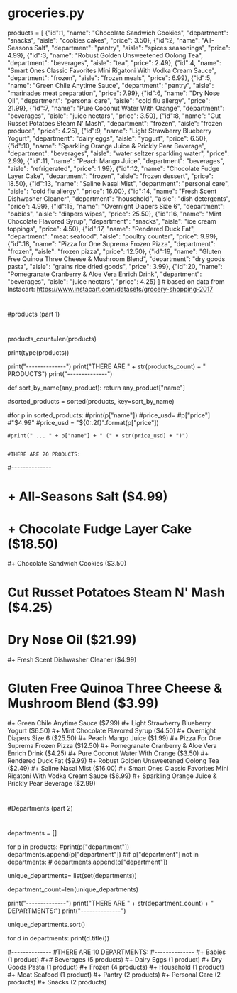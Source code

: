 # groceries.py

products = [
    {"id":1, "name": "Chocolate Sandwich Cookies", "department": "snacks", "aisle": "cookies cakes", "price": 3.50},
    {"id":2, "name": "All-Seasons Salt", "department": "pantry", "aisle": "spices seasonings", "price": 4.99},
    {"id":3, "name": "Robust Golden Unsweetened Oolong Tea", "department": "beverages", "aisle": "tea", "price": 2.49},
    {"id":4, "name": "Smart Ones Classic Favorites Mini Rigatoni With Vodka Cream Sauce", "department": "frozen", "aisle": "frozen meals", "price": 6.99},
    {"id":5, "name": "Green Chile Anytime Sauce", "department": "pantry", "aisle": "marinades meat preparation", "price": 7.99},
    {"id":6, "name": "Dry Nose Oil", "department": "personal care", "aisle": "cold flu allergy", "price": 21.99},
    {"id":7, "name": "Pure Coconut Water With Orange", "department": "beverages", "aisle": "juice nectars", "price": 3.50},
    {"id":8, "name": "Cut Russet Potatoes Steam N' Mash", "department": "frozen", "aisle": "frozen produce", "price": 4.25},
    {"id":9, "name": "Light Strawberry Blueberry Yogurt", "department": "dairy eggs", "aisle": "yogurt", "price": 6.50},
    {"id":10, "name": "Sparkling Orange Juice & Prickly Pear Beverage", "department": "beverages", "aisle": "water seltzer sparkling water", "price": 2.99},
    {"id":11, "name": "Peach Mango Juice", "department": "beverages", "aisle": "refrigerated", "price": 1.99},
    {"id":12, "name": "Chocolate Fudge Layer Cake", "department": "frozen", "aisle": "frozen dessert", "price": 18.50},
    {"id":13, "name": "Saline Nasal Mist", "department": "personal care", "aisle": "cold flu allergy", "price": 16.00},
    {"id":14, "name": "Fresh Scent Dishwasher Cleaner", "department": "household", "aisle": "dish detergents", "price": 4.99},
    {"id":15, "name": "Overnight Diapers Size 6", "department": "babies", "aisle": "diapers wipes", "price": 25.50},
    {"id":16, "name": "Mint Chocolate Flavored Syrup", "department": "snacks", "aisle": "ice cream toppings", "price": 4.50},
    {"id":17, "name": "Rendered Duck Fat", "department": "meat seafood", "aisle": "poultry counter", "price": 9.99},
    {"id":18, "name": "Pizza for One Suprema Frozen Pizza", "department": "frozen", "aisle": "frozen pizza", "price": 12.50},
    {"id":19, "name": "Gluten Free Quinoa Three Cheese & Mushroom Blend", "department": "dry goods pasta", "aisle": "grains rice dried goods", "price": 3.99},
    {"id":20, "name": "Pomegranate Cranberry & Aloe Vera Enrich Drink", "department": "beverages", "aisle": "juice nectars", "price": 4.25}
] # based on data from Instacart: https://www.instacart.com/datasets/grocery-shopping-2017

#
#products (part 1)
#

products_count=len(products)

print(type(products))

print("--------------")
print("THERE ARE " + str(products_count) + " PRODUCTS")
print("--------------")

def sort_by_name(any_product):
    return any_product["name"]

#sorted_products = sorted(products, key=sort_by_name)







#for p in sorted_products:
    #print(p["name"])
    #price_usd= #p["price"] #"$4.99"
    #price_usd = "${0:.2f}".format(p["price"])

    #print(" ... " + p["name"] + " (" + str(price_usd) + ")")


    #THERE ARE 20 PRODUCTS:
#--------------
# + All-Seasons Salt ($4.99)
# + Chocolate Fudge Layer Cake ($18.50)
 #+ Chocolate Sandwich Cookies ($3.50)
 # Cut Russet Potatoes Steam N' Mash ($4.25)
 # Dry Nose Oil ($21.99)
 #+ Fresh Scent Dishwasher Cleaner ($4.99)
 # Gluten Free Quinoa Three Cheese & Mushroom Blend ($3.99)
 #+ Green Chile Anytime Sauce ($7.99)
 #+ Light Strawberry Blueberry Yogurt ($6.50)
 #+ Mint Chocolate Flavored Syrup ($4.50)
 #+ Overnight Diapers Size 6 ($25.50)
 #+ Peach Mango Juice ($1.99)
 #+ Pizza For One Suprema Frozen Pizza ($12.50)
 #+ Pomegranate Cranberry & Aloe Vera Enrich Drink ($4.25)
 #+ Pure Coconut Water With Orange ($3.50)
 #+ Rendered Duck Fat ($9.99)
 #+ Robust Golden Unsweetened Oolong Tea ($2.49)
 #+ Saline Nasal Mist ($16.00)
 #+ Smart Ones Classic Favorites Mini Rigatoni With Vodka Cream Sauce ($6.99)
 #+ Sparkling Orange Juice & Prickly Pear Beverage ($2.99)





#
#Departments (part 2)
#

departments = []

for p in products:
    #print(p["department"])
    departments.append(p["department"])
    #if p["department"] not in departments:
     #   departments.append(p["department"])

unique_departments= list(set(departments))







department_count=len(unique_departments)
   
print("--------------")
print("THERE ARE " + str(department_count) + " DEPARTMENTS:")
print("--------------")

unique_departments.sort()

for d in departments:
    print(d.title())






#--------------
#THERE ARE 10 DEPARTMENTS:
#--------------
 #+ Babies (1 product)
 #+# Beverages (5 products)
 #+ Dairy Eggs (1 product)
 #+ Dry Goods Pasta (1 product)
 #+ Frozen (4 products)
 #+ Household (1 product)
 #+ Meat Seafood (1 product)
 #+ Pantry (2 products)
 #+ Personal Care (2 products)
 #+ Snacks (2 products)
